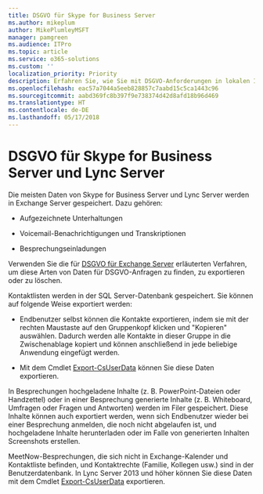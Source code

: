 ```yaml
---
title: DSGVO für Skype for Business Server
ms.author: mikeplum
author: MikePlumleyMSFT
manager: pamgreen
ms.audience: ITPro
ms.topic: article
ms.service: o365-solutions
ms.custom: ''
localization_priority: Priority
description: Erfahren Sie, wie Sie mit DSGVO-Anforderungen in lokalen Installationen von Skype for Business Server und Lync Server umgehen.
ms.openlocfilehash: eac57a7044a5eeb828857c7aabd15c5ca1443c96
ms.sourcegitcommit: aabd369fc8b397f9e738374d42d8afd18b96d469
ms.translationtype: HT
ms.contentlocale: de-DE
ms.lasthandoff: 05/17/2018
---
```

# <a name="gdpr-for-skype-for-business-server-and-lync-server"></a>DSGVO für Skype for Business Server und Lync Server

Die meisten Daten von Skype for Business Server und Lync Server werden in Exchange Server gespeichert. Dazu gehören:

-   Aufgezeichnete Unterhaltungen

-   Voicemail-Benachrichtigungen und Transkriptionen

-   Besprechungseinladungen

Verwenden Sie die für [DSGVO für Exchange Server](gdpr-for-exchange-server.md) erläuterten Verfahren, um diese Arten von Daten für DSGVO-Anfragen zu finden, zu exportieren oder zu löschen.

Kontaktlisten werden in der SQL Server-Datenbank gespeichert. Sie können auf folgende Weise exportiert werden:

-   Endbenutzer selbst können die Kontakte exportieren, indem sie mit der rechten Maustaste auf den Gruppenkopf klicken und "Kopieren" auswählen. Dadurch werden alle Kontakte in dieser Gruppe in die Zwischenablage kopiert und können anschließend in jede beliebige Anwendung eingefügt werden.

-   Mit dem Cmdlet [Export-CsUserData](https://docs.microsoft.com/de-DE/powershell/module/skype/export-csuserdata) können Sie diese Daten exportieren.

In Besprechungen hochgeladene Inhalte (z. B. PowerPoint-Dateien oder Handzettel) oder in einer Besprechung generierte Inhalte (z. B. Whiteboard, Umfragen oder Fragen und Antworten) werden im Filer gespeichert. Diese Inhalte können auch exportiert werden, wenn sich Endbenutzer wieder bei einer Besprechung anmelden, die noch nicht abgelaufen ist, und hochgeladene Inhalte herunterladen oder im Falle von generierten Inhalten Screenshots erstellen.

MeetNow-Besprechungen, die sich nicht in Exchange-Kalender und Kontaktliste befinden, und Kontaktrechte (Familie, Kollegen usw.) sind in der Benutzerdatenbank. In Lync Server 2013 und höher können Sie diese Daten mit dem Cmdlet [Export-CsUserData](https://docs.microsoft.com/de-DE/powershell/module/skype/export-csuserdata) exportieren.
